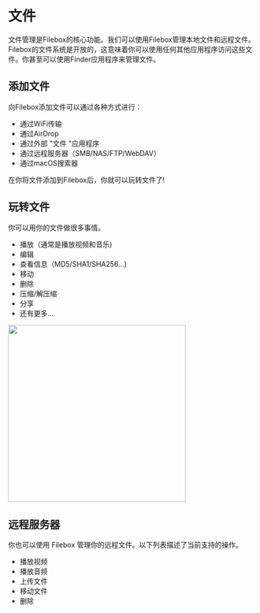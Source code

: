 # 文件

文件管理是Filebox的核心功能。我们可以使用Filebox管理本地文件和远程文件。Filebox的文件系统是开放的，这意味着你可以使用任何其他应用程序访问这些文件。你甚至可以使用Finder应用程序来管理文件。

## 添加文件

向Filebox添加文件可以通过各种方式进行：

- 通过WiFi传输
- 通过AirDrop
- 通过外部 "文件 "应用程序
- 通过远程服务器（SMB/NAS/FTP/WebDAV）
- 通过macOS搜索器

在你将文件添加到Filebox后，你就可以玩转文件了!


## 玩转文件

你可以用你的文件做很多事情。

- 播放（通常是播放视频和音乐)
- 编辑
- 查看信息（MD5/SHA1/SHA256...)
- 移动
- 删除
- 压缩/解压缩
- 分享
- 还有更多...

<img src="/_media/files-contextual-menu.png" width="360"/>

## 远程服务器

你也可以使用 Filebox 管理你的远程文件。以下列表描述了当前支持的操作。

- 播放视频
- 播放音频
- 上传文件
- 移动文件
- 删除
